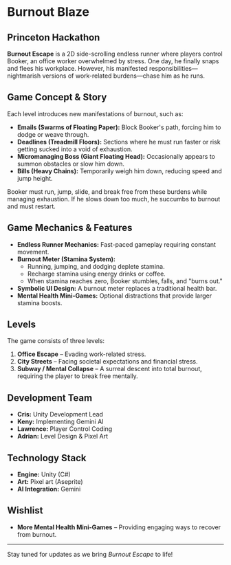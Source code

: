 # Burnout Blaze

## Princeton Hackathon

**Burnout Escape** is a 2D side-scrolling endless runner where players control Booker, an office worker overwhelmed by stress. One day, he finally snaps and flees his workplace. However, his manifested responsibilities—nightmarish versions of work-related burdens—chase him as he runs. 

## Game Concept & Story

Each level introduces new manifestations of burnout, such as:

- **Emails (Swarms of Floating Paper):** Block Booker's path, forcing him to dodge or weave through.
- **Deadlines (Treadmill Floors):** Sections where he must run faster or risk getting sucked into a void of exhaustion.
- **Micromanaging Boss (Giant Floating Head):** Occasionally appears to summon obstacles or slow him down.
- **Bills (Heavy Chains):** Temporarily weigh him down, reducing speed and jump height.

Booker must run, jump, slide, and break free from these burdens while managing exhaustion. If he slows down too much, he succumbs to burnout and must restart.

## Game Mechanics & Features

- **Endless Runner Mechanics:** Fast-paced gameplay requiring constant movement.
- **Burnout Meter (Stamina System):**
  - Running, jumping, and dodging deplete stamina.
  - Recharge stamina using energy drinks or coffee.
  - When stamina reaches zero, Booker stumbles, falls, and "burns out."
- **Symbolic UI Design:** A burnout meter replaces a traditional health bar.
- **Mental Health Mini-Games:** Optional distractions that provide larger stamina boosts.

## Levels

The game consists of three levels:

1. **Office Escape** – Evading work-related stress.
2. **City Streets** – Facing societal expectations and financial stress.
3. **Subway / Mental Collapse** – A surreal descent into total burnout, requiring the player to break free mentally.

## Development Team

- **Cris:** Unity Development Lead
- **Keny:** Implementing Gemini AI
- **Lawrence:** Player Control Coding
- **Adrian:** Level Design & Pixel Art

## Technology Stack

- **Engine:** Unity (C#)
- **Art:** Pixel art (Aseprite)
- **AI Integration:** Gemini

## Wishlist

- **More Mental Health Mini-Games** – Providing engaging ways to recover from burnout.

---

Stay tuned for updates as we bring *Burnout Escape* to life!
